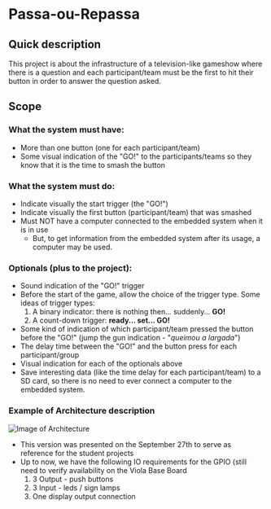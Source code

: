 # Passa-ou-Repassa

## Quick description

This project is about the infrastructure of a television-like gameshow where there is a question and each participant/team must be the first to hit their button in order to answer the question asked.

## Scope

### What the system must have:
- More than one button (one for each participant/team)
- Some visual indication of the "GO!" to the participants/teams so they know that it is the time to smash the button

### What the system must do:
- Indicate visually the start trigger (the "GO!")
- Indicate visually the first button (participant/team) that was smashed
- Must NOT have a computer connected to the embedded system when it is in use
  - But, to get information from the embedded system after its usage, a computer may be used.


### Optionals (plus to the project):
- Sound indication of the "GO!" trigger
- Before the start of the game, allow the choice of the trigger type. Some ideas of trigger types:
  1. A binary indicator: there is nothing then... suddenly... **GO!**
  2. A count-down trigger: **ready... set... GO!**
- Some kind of indication of which participant/team pressed the button before the "GO!" (jump the gun indication - "*queimou a largada*")
- The delay time between the "GO!" and the button press for each participant/group
- Visual indication for each of the optionals above
- Save interesting data (like the time delay for each participant/team) to a SD card, so there is no need to ever connect a computer to the embedded system.

### Example of Architecture description

![Image of Architecture](https://github.com/gcaurin/EmbeddedSystems-Aeronautics/blob/2021.2/projects-descriptions/Arquitetura.jpg)
- This version was presented on the September 27th to serve as reference for the student projects
- Up to now,  we have the following IO requirements for the GPIO (still need to verify availability on the Viola Base Board
  1. 3 Output  - push buttons
  2. 3 Input  - leds / sign lamps
  3. One display output connection
